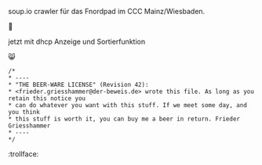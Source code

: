 soup.io crawler für das Fnordpad im CCC Mainz/Wiesbaden.

:space_invader:

jetzt mit dhcp Anzeige und Sortierfunktion


:smile_cat:

    /*
    * ----
    * "THE BEER-WARE LICENSE" (Revision 42):
    * <frieder.griesshammer@der-beweis.de> wrote this file. As long as you retain this notice you
    * can do whatever you want with this stuff. If we meet some day, and you think
    * this stuff is worth it, you can buy me a beer in return. Frieder Griesshammer
    * ----
    */

:trollface:
